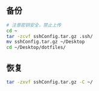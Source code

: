 ## 备份
```sh
# 注意密钥安全，禁止上传
cd ~
tar -zcvf sshConfig.tar.gz .ssh/
mv sshConfig.tar.gz ~/Desktop 
cd ~/Desktop/dotfiles/
```

## 恢复
```sh
tar -zxvf sshConfig.tar.gz -C ~/
```